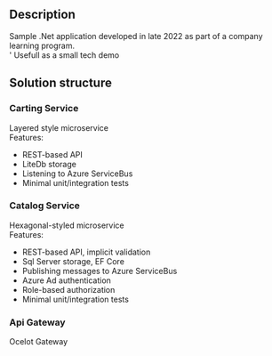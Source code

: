 ## Description
Sample .Net application developed in late 2022 as part of a company learning program.<br>'
Usefull as a small tech demo

## Solution structure
### Carting Service
  Layered style microservice<br>
  Features:
  - REST-based API
  - LiteDb storage
  - Listening to Azure ServiceBus
  - Minimal unit/integration tests
### Catalog Service
  Hexagonal-styled microservice<br>
  Features:
  - REST-based API, implicit validation
  - Sql Server storage, EF Core
  - Publishing messages to Azure ServiceBus
  - Azure Ad authentication
  - Role-based authorization
  - Minimal unit/integration tests
### Api Gateway
  Ocelot Gateway 

